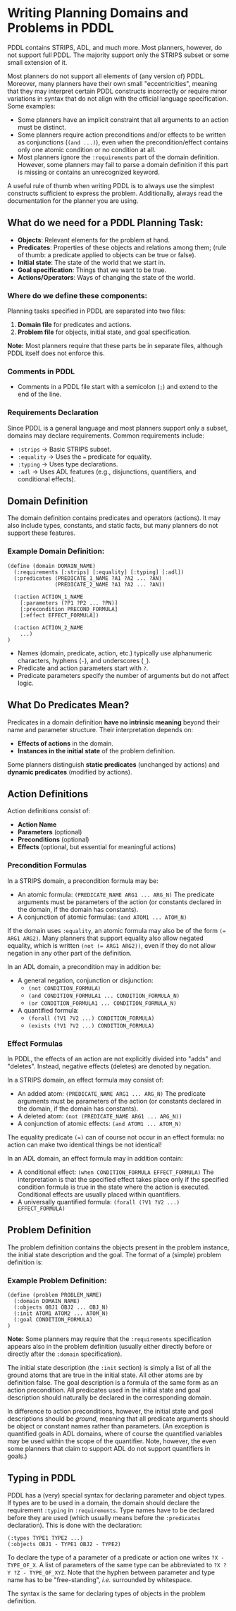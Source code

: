 # Writing Planning Domains and Problems in PDDL

PDDL contains STRIPS, ADL, and much more. Most planners, however, do not support full PDDL. The majority support only the STRIPS subset or some small extension of it. 

Most planners do not support all elements of (any version of) PDDL. Moreover, many planners have their own small "eccentricities", meaning that they may interpret certain PDDL constructs incorrectly or require minor variations in syntax that do not align with the official language specification. Some examples:

- Some planners have an implicit constraint that all arguments to an action must be distinct.
- Some planners require action preconditions and/or effects to be written as conjunctions (`(and ...)`), even when the precondition/effect contains only one atomic condition or no condition at all.
- Most planners ignore the `:requirements` part of the domain definition. However, some planners may fail to parse a domain definition if this part is missing or contains an unrecognized keyword.

A useful rule of thumb when writing PDDL is to always use the simplest constructs sufficient to express the problem. Additionally, always read the documentation for the planner you are using.

## What do we need for a PDDL Planning Task:
- **Objects**: Relevant elements for the problem at hand.
- **Predicates**: Properties of these objects and relations among them; (rule of thumb: a predicate applied to objects can be true or false).
- **Initial state**: The state of the world that we start in.
- **Goal specification**: Things that we want to be true.
- **Actions/Operators**: Ways of changing the state of the world.

### Where do we define these components:

Planning tasks specified in PDDL are separated into two files:
1. **Domain file** for predicates and actions.
2. **Problem file** for objects, initial state, and goal specification.


**Note:** Most planners require that these parts be in separate files, although PDDL itself does not enforce this.

### Comments in PDDL

- Comments in a PDDL file start with a semicolon (`;`) and extend to the end of the line.

### Requirements Declaration

Since PDDL is a general language and most planners support only a subset, domains may declare requirements. Common requirements include:

- `:strips` → Basic STRIPS subset.
- `:equality` → Uses the `=` predicate for equality.
- `:typing` → Uses type declarations.
- `:adl` → Uses ADL features (e.g., disjunctions, quantifiers, and conditional effects).

## Domain Definition

The domain definition contains predicates and operators (actions). It may also include types, constants, and static facts, but many planners do not support these features.

### **Example Domain Definition:**
```pddl
(define (domain DOMAIN_NAME)
  (:requirements [:strips] [:equality] [:typing] [:adl])
  (:predicates (PREDICATE_1_NAME ?A1 ?A2 ... ?AN)
               (PREDICATE_2_NAME ?A1 ?A2 ... ?AN))

  (:action ACTION_1_NAME
    [:parameters (?P1 ?P2 ... ?PN)]
    [:precondition PRECOND_FORMULA]
    [:effect EFFECT_FORMULA])

  (:action ACTION_2_NAME
    ...)
)
```

- Names (domain, predicate, action, etc.) typically use alphanumeric characters, hyphens (`-`), and underscores (`_`).
- Predicate and action parameters start with `?`.
- Predicate parameters specify the number of arguments but do not affect logic.

## What Do Predicates Mean?

Predicates in a domain definition **have no intrinsic meaning** beyond their name and parameter structure. Their interpretation depends on:
- **Effects of actions** in the domain.
- **Instances in the initial state** of the problem definition.

Some planners distinguish **static predicates** (unchanged by actions) and **dynamic predicates** (modified by actions).

## Action Definitions

Action definitions consist of:
- **Action Name**
- **Parameters** (optional)
- **Preconditions** (optional)
- **Effects** (optional, but essential for meaningful actions)

### Precondition Formulas

In a STRIPS domain, a precondition formula may be:
* An atomic formula: `(PREDICATE_NAME ARG1 ... ARG_N)` The predicate arguments must be parameters of the action (or constants declared in the domain, if the domain has constants).
* A conjunction of atomic formulas: `(and ATOM1 ... ATOM_N)`

If the domain uses `:equality`, an atomic formula may also be of the form `(= ARG1 ARG2)`. Many planners that support equality also allow negated equality, which is written `(not (= ARG1 ARG2))`, even if they do not allow negation in any other part of the definition.

In an ADL domain, a precondition may in addition be:
* A general negation, conjunction or disjunction: 
  * `(not CONDITION_FORMULA)`
  * `(and CONDITION_FORMULA1 ... CONDITION_FORMULA_N)`
  * `(or CONDITION_FORMULA1 ... CONDITION_FORMULA_N)`
* A quantified formula:
  * `(forall (?V1 ?V2 ...) CONDITION_FORMULA)`
  * `(exists (?V1 ?V2 ...) CONDITION_FORMULA)`

### Effect Formulas

In PDDL, the effects of an action are not explicitly divided into "adds" and "deletes". Instead, negative effects (deletes) are denoted by negation.

In a STRIPS domain, an effect formula may consist of:
* An added atom: `(PREDICATE_NAME ARG1 ... ARG_N)` The predicate arguments must be parameters of the action (or constants declared in the domain, if the domain has constants).
* A deleted atom: `(not (PREDICATE_NAME ARG1 ... ARG_N))`
* A conjunction of atomic effects: `(and ATOM1 ... ATOM_N)`

The equality predicate `(=)` can of course not occur in an effect formula: no action can make two identical things be not identical!

In an ADL domain, an effect formula may in addition contain:
* A conditional effect: `(when CONDITION_FORMULA EFFECT_FORMULA)` The interpretation is that the specified effect takes place only if the specified condition formula is true in the state where the action is executed. Conditional effects are usually placed within quantifiers.
* A universally quantified formula: `(forall (?V1 ?V2 ...) EFFECT_FORMULA)`

## Problem Definition

The problem definition contains the objects present in the problem instance, the initial state description and the goal. 
The format of a (simple) problem definition is:

### **Example Problem Definition:**
```pddl
(define (problem PROBLEM_NAME)
  (:domain DOMAIN_NAME)
  (:objects OBJ1 OBJ2 ... OBJ_N)
  (:init ATOM1 ATOM2 ... ATOM_N)
  (:goal CONDITION_FORMULA)
)
```

**Note:** Some planners may require that the `:requirements` specification appears also in the problem definition (usually either directly before or directly after the `:domain` specification).

The initial state description (the `:init` section) is simply a list of all the ground atoms that are true in the initial state. All other atoms are by definition false. The goal description is a formula of the same form as an action precondition. All predicates used in the initial state and goal description should naturally be declared in the corresponding domain.

In difference to action preconditions, however, the initial state and goal descriptions should be *ground*, meaning that all predicate arguments should be object or constant names rather than parameters. (An exception is quantified goals in ADL domains, where of course the quantified variables may be used within the scope of the quantifier. Note, however, the even some planners that claim to support ADL do not support quantifiers in goals.)

## Typing in PDDL

PDDL has a (very) special syntax for declaring parameter and object types. If types are to be used in a domain, the domain should declare the requirement `:typing`  in `:requirements`. Type names have to be declared before they are used (which usually means before the `:predicates` declaration). This is done with the declaration:

```pddl
(:types TYPE1 TYPE2 ...)
(:objects OBJ1 - TYPE1 OBJ2 - TYPE2)
```

To declare the type of a parameter of a predicate or action one writes `?X - TYPE_OF_X`. A list of parameters of the same type can be abbreviated to `?X ?Y ?Z - TYPE_OF_XYZ`. Note that the hyphen between parameter and type name has to be "free-standing", *i.e.* surrounded by whitespace.

The syntax is the same for declaring types of objects in the problem definition.

